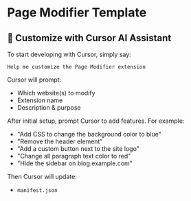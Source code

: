 # Page Modifier Template

## 🚀 Customize with Cursor AI Assistant

To start developing with Cursor, simply say:

```
Help me customize the Page Modifier extension
```

Cursor will prompt:

- Which website(s) to modify
- Extension name
- Description & purpose

After initial setup, prompt Cursor to add features. For example:

- "Add CSS to change the background color to blue"
- "Remove the header element"
- "Add a custom button next to the site logo"
- "Change all paragraph text color to red"
- "Hide the sidebar on blog.example.com"

Then Cursor will update:

- `manifest.json`
